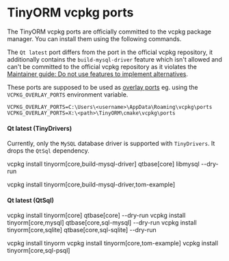 # TinyORM vcpkg ports

The TinyORM vcpkg ports are officially committed to the vcpkg package manager. You can install them using the following commands.

The `Qt latest` port differs from the port in the official vcpkg repository, it additionally contains the `build-mysql-driver` feature which isn't allowed and can't be committed to the official vcpkg repository as it violates the [Maintainer guide: Do not use features to implement alternatives](https://learn.microsoft.com/en-us/vcpkg/contributing/maintainer-guide#do-not-use-features-to-implement-alternatives).

These ports are supposed to be used as [overlay ports](https://learn.microsoft.com/en-us/vcpkg/concepts/overlay-ports) eg. using the `VCPKG_OVERLAY_PORTS` environment variable.

```
VCPKG_OVERLAY_PORTS=C:\Users\<username>\AppData\Roaming\vcpkg\ports
VCPKG_OVERLAY_PORTS=X:\<path>\TinyORM\cmake\vcpkg\ports
```

#### Qt latest (TinyDrivers)

Currently, only the `MySQL` database driver is supported with `TinyDrivers`. It drops the `QtSql` dependency.

vcpkg install tinyorm[core,build-mysql-driver] qtbase[core] libmysql --dry-run

vcpkg install tinyorm[core,build-mysql-driver,tom-example]

#### Qt latest (QtSql)

vcpkg install tinyorm[core] qtbase[core] --dry-run
vcpkg install tinyorm[core,mysql] qtbase[core,sql-mysql] --dry-run
vcpkg install tinyorm[core,sqlite] qtbase[core,sql-sqlite] --dry-run

vcpkg install tinyorm
vcpkg install tinyorm[core,tom-example]
vcpkg install tinyorm[core,sql-psql]

